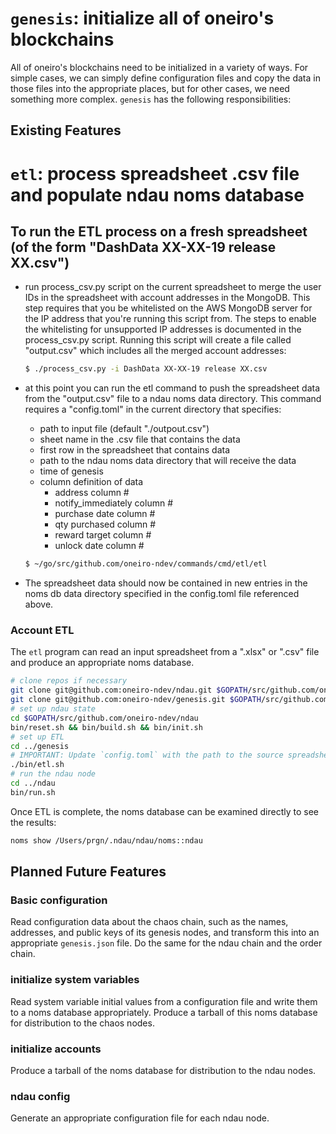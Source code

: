 # `genesis`: initialize all of oneiro's blockchains

All of oneiro's blockchains need to be initialized in a variety of ways. For simple cases, we can simply define configuration files and copy the data in those files into the appropriate places, but for other cases, we need something more complex. `genesis` has the following responsibilities:

## Existing Features
# `etl`: process spreadsheet .csv file and populate ndau noms database

## To run the ETL process on a fresh spreadsheet (of the form "DashData XX-XX-19 release XX.csv")

- run process_csv.py script on the current spreadsheet to merge the user IDs in the spreadsheet with account addresses in the MongoDB.  This step requires that you be whitelisted on the AWS MongoDB server for the IP address that you're running this script from.  The steps to enable the whitelisting for unsupported IP addresses is documented in the process_csv.py script.  Running this script will create a file called "output.csv" which includes all the merged account addresses:

    ```sh
    $ ./process_csv.py -i DashData XX-XX-19 release XX.csv
    ```

- at this point you can run the etl command to push the spreadsheet data from the "output.csv" file to a ndau noms data directory.  This command requires a "config.toml" in the current directory that specifies:
    - path to input file (default "./outpout.csv")
    - sheet name in the .csv file that contains the data
    - first row in the spreadsheet that contains data
    - path to the ndau noms data directory that will receive the data
    - time of genesis
    - column definition of data
        - address column #
        - notify_immediately column #
        - purchase date column #
        - qty purchased column #
        - reward target column #
        - unlock date column #

    ```sh
    $ ~/go/src/github.com/oneiro-ndev/commands/cmd/etl/etl
    ```

- The spreadsheet data should now be contained in new entries in the noms db data directory specified in the config.toml file referenced above.

### Account ETL

The `etl` program can read an input spreadsheet from a ".xlsx" or ".csv" file and produce an appropriate noms database.

```sh
# clone repos if necessary
git clone git@github.com:oneiro-ndev/ndau.git $GOPATH/src/github.com/oneiro-ndev/ndau
git clone git@github.com:oneiro-ndev/genesis.git $GOPATH/src/github.com/oneiro-ndev/genesis
# set up ndau state
cd $GOPATH/src/github.com/oneiro-ndev/ndau
bin/reset.sh && bin/build.sh && bin/init.sh
# set up ETL
cd ../genesis
# IMPORTANT: Update `config.toml` with the path to the source spreadsheet
./bin/etl.sh
# run the ndau node
cd ../ndau
bin/run.sh
```

Once ETL is complete, the noms database can be examined directly to see the results:

```sh
noms show /Users/prgn/.ndau/ndau/noms::ndau
```

## Planned Future Features

### Basic configuration

Read configuration data about the chaos chain, such as the names, addresses, and public keys of its genesis nodes, and transform this into an appropriate `genesis.json` file. Do the same for the ndau chain and the order chain.

### initialize system variables

Read system variable initial values from a configuration file and write them to a noms database appropriately. Produce a tarball of this noms database for distribution to the chaos nodes.

### initialize accounts

Produce a tarball of the noms database for distribution to the ndau nodes.

### ndau config

Generate an appropriate configuration file for each ndau node.

